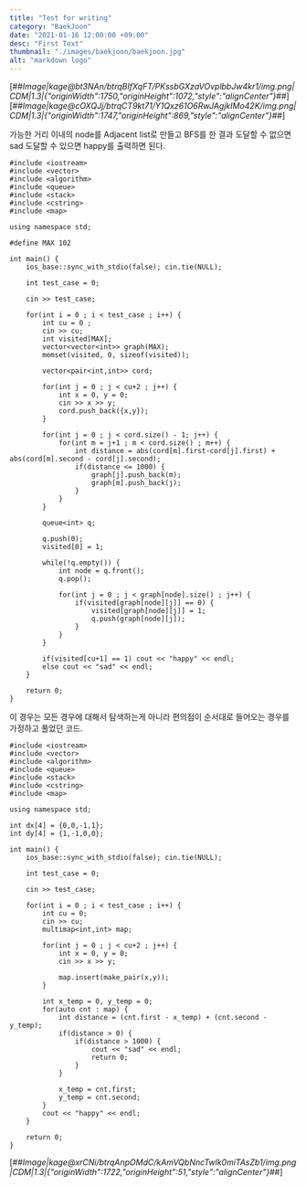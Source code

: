 ```yaml
---
title: "Test for writing"
category: "BaekJoon"
date: "2021-01-16 12:00:00 +09:00"
desc: "First Text"
thumbnail: "./images/baekjoon/baekjoon.jpg"
alt: "markdown logo"
---
```



[##_Image|kage@bt3NAn/btrqBIfXqFT/PKssbGXzaVOvplbbJw4kr1/img.png|CDM|1.3|{"originWidth":1750,"originHeight":1072,"style":"alignCenter"}_##]
[##_Image|kage@cOXQJj/btrqCT9kt71/Y1Qxz61O6RwJAgjkIMo42K/img.png|CDM|1.3|{"originWidth":1747,"originHeight":869,"style":"alignCenter"}_##]

가능한 거리 이내의 node를 Adjacent list로 만들고 BFS를 한 결과 도달할 수 없으면 sad 도달할 수 있으면 happy를 출력하면 된다.

```
#include <iostream>
#include <vector>
#include <algorithm>
#include <queue>
#include <stack>
#include <cstring>
#include <map>

using namespace std;

#define MAX 102

int main() {
    ios_base::sync_with_stdio(false); cin.tie(NULL);
    
    int test_case = 0;
    
    cin >> test_case;

    for(int i = 0 ; i < test_case ; i++) {
        int cu = 0 ;
        cin >> cu;
        int visited[MAX];
        vector<vector<int>> graph(MAX);
        memset(visited, 0, sizeof(visited));

        vector<pair<int,int>> cord;

        for(int j = 0 ; j < cu+2 ; j++) {
            int x = 0, y = 0;
            cin >> x >> y;
            cord.push_back({x,y});
        }

        for(int j = 0 ; j < cord.size() - 1; j++) {
            for(int m = j+1 ; m < cord.size() ; m++) {
                int distance = abs(cord[m].first-cord[j].first) + abs(cord[m].second - cord[j].second);
                if(distance <= 1000) {
                    graph[j].push_back(m);
                    graph[m].push_back(j);
                }
            }
        }
        
        queue<int> q;
        
        q.push(0);
        visited[0] = 1;

        while(!q.empty()) {
            int node = q.front();
            q.pop();

            for(int j = 0 ; j < graph[node].size() ; j++) {
                if(visited[graph[node][j]] == 0) {
                    visited[graph[node][j]] = 1;
                    q.push(graph[node][j]);
                }
            }
        }
        
        if(visited[cu+1] == 1) cout << "happy" << endl;
        else cout << "sad" << endl;
    }

    return 0;
}
```

이 경우는 모든 경우에 대해서 탐색하는게 아니라 편의점이 순서대로 들어오는 경우를 가정하고 풀었던 코드.

```
#include <iostream>
#include <vector>
#include <algorithm>
#include <queue>
#include <stack>
#include <cstring>
#include <map>

using namespace std;

int dx[4] = {0,0,-1,1};
int dy[4] = {1,-1,0,0};

int main() {
    ios_base::sync_with_stdio(false); cin.tie(NULL);
    
    int test_case = 0;
    
    cin >> test_case;

    for(int i = 0 ; i < test_case ; i++) {
        int cu = 0;
        cin >> cu;
        multimap<int,int> map;

        for(int j = 0 ; j < cu+2 ; j++) {
            int x = 0, y = 0;
            cin >> x >> y;

            map.insert(make_pair(x,y));
        }
        
        int x_temp = 0, y_temp = 0;
        for(auto cnt : map) {
            int distance = (cnt.first - x_temp) + (cnt.second - y_temp);
            if(distance > 0) {
                if(distance > 1000) {
                    cout << "sad" << endl;
                    return 0;
                }
            }

            x_temp = cnt.first;
            y_temp = cnt.second;
        }
        cout << "happy" << endl;
    }
    
    return 0;
}
```

[##_Image|kage@xrCNi/btrqAnpOMdC/kAmVQbNncTwlk0miTAsZb1/img.png|CDM|1.3|{"originWidth":1722,"originHeight":51,"style":"alignCenter"}_##]
